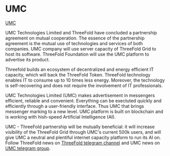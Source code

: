 # UMC

[UMC](http://umccoin.io/) 

UMC Technologies Limited and ThreeFold have concluded a partnership agreement on mutual cooperation.
The essence of the partnership agreement is the mutual use of technologies and services of both companies. UMC company will use server capacity of ThreeFold Grid to host its software. ThreeFold Foundation will use the UMC platform to advertise its product.

Threefold builds an ecosystem of decentralized and energy efficient IT capacity, which will back the ThreeFold Token.
ThreeFold technology enables IT to consume up to 10 times less energy. Moreover, the technology is self-recovering and does not require the involvement of IT professionals.

UMC Technologies Limited (UMC) makes advertisement in messengers efficient, reliable and convenient. Everything can be exectuted quickly and efficiently through a user-friendly interface. Thus UMC that brings messenger marking to a new level. UMC platform is built on blockchain and is working with hish-speed Artificial Intelligence (AI).

UMC - ThreeFold partnership will be mutually beneficial: it will increase visibility of the ThreeFold Grid through UMC's current 500k users, and will give UMC a neutral and plentiful internet capacity platform to run its AI on. Follow ThreeFold news on [ThreeFold telegram channel](https://t.me/threefoldtoken) and UMC news on [UMC telegram group](https://t.me/UMC_community_EN).
